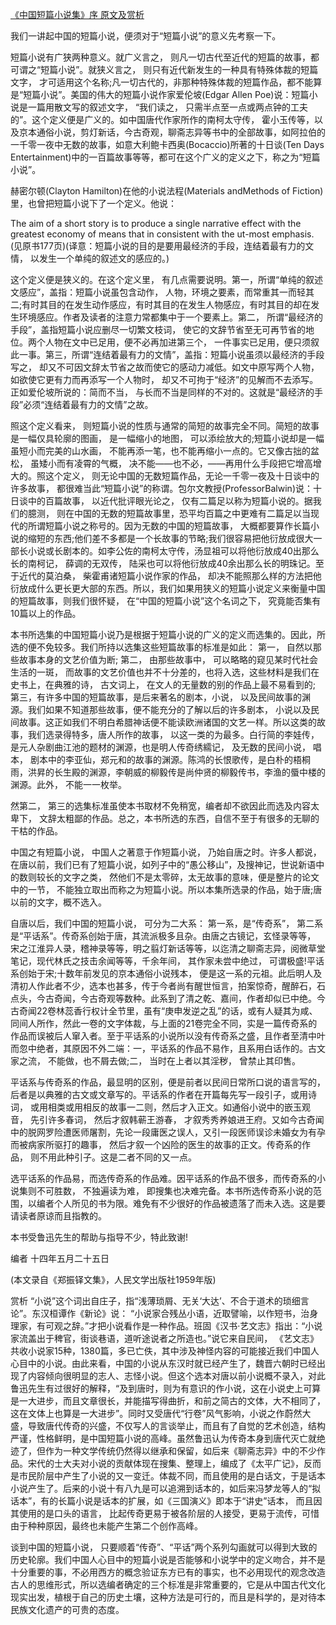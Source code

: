 [《中国短篇小说集》序 原文及赏析](https://www.vrrw.net/wx/14479.html)

我们一讲起中国的短篇小说，便须对于“短篇小说”的意义先考察一下。

短篇小说有广狭两种意义。就广义言之， 则凡一切古代至近代的短篇的故事，都可谓之“短篇小说”。就狭义言之， 则只有近代新发生的一种具有特殊体裁的短篇文字， 才可适用这个名称;凡一切古代的，非那种特殊体裁的短篇作品，都不能算是“短篇小说”。美国的伟大的短篇小说作家爱伦坡(Edgar Allen Poe)说：短篇小说是一篇用散文写的叙述文字， “我们读之， 只需半点至一点或两点钟的工夫的”。这个定义便是广义的。如中国唐代作家所作的南柯太守传， 霍小玉传等，以及京本通俗小说，剪灯新话，今古奇观，聊斋志异等书中的全部故事，如阿拉伯的一千零一夜中无数的故事，如意大利鲍卡西奥(Bocaccio)所著的十日谈(Ten Days Entertainment)中的一百篇故事等等，都可在这个广义的定义之下，称之为“短篇小说”。

赫密尔顿(Clayton Hamilton)在他的小说法程(Materials andMethods of Fiction)里，也曾把短篇小说下了一个定义。他说：

The aim of a short story is to produce a single narrative effect with the greatest economy of means that in consistent with the ut-most emphasis.(见原书177页)(译意：短篇小说的目的是要用最经济的手段，连结着最有力的文情， 以发生一个单纯的叙述文的感应的。)

这个定义便是狭义的。在这个定义里， 有几点需要说明。第一，所谓“单纯的叙述文感应”，盖指：短篇小说虽包含动作， 人物，环境之要素，而常重其一而轻其二;有时其目的在发生动作感应，有时其目的在发生人物感应，有时其目的却在发生环境感应。作者及读者的注意力常都集中于一个要素上。第二， 所谓“最经济的手段”，盖指短篇小说应删尽一切繁文枝词， 使它的文辞节省至无可再节省的地位。两个人物在文中已足用，便不必再加进第三个， 一件事实已足用，便只须叙此一事。第三，所谓“连结着最有力的文情”，盖指：短篇小说虽须以最经济的手段写之， 却又不可因文辞太节省之故而使它的感动力减低。如文中原写两个人物，如欲使它更有力而再添写一个人物时， 却又不可拘于“经济”的见解而不去添写。正如爱伦坡所说的：简而不当， 与长而不当是同样的不对的。这就是“最经济的手段”必须“连结着最有力的文情”之故。



照这个定义看来， 则短篇小说的性质与通常的简短的故事完全不同。简短的故事是一幅仅具轮廓的图画， 是一幅缩小的地图， 可以添绘放大的;短篇小说却是一幅虽短小而完美的山水画， 不能再添一笔，也不能再缩小一点的。它又像古拙的盆松， 虽矮小而有凌霄的气概， 决不能——也不必，——再用什么手段把它增高增大的。照这个定义， 则无论中国的无数短篇作品，无论一千零一夜及十日谈中的许多故事， 都很难当此“短篇小说”的称谓。包尔文教授(ProfessorBalwin)说：十日谈中的百篇故事， 以近代批评眼光论之， 仅有二篇足以称为短篇小说的。据我们的臆测， 则在中国的无数的短篇故事里，恐平均百篇之中更难有二篇足以当现代的所谓短篇小说之称号的。因为无数的中国的短篇故事， 大概都要算作长篇小说的缩短的东西;他们差不多都是一个长故事的节略;我们很容易把他衍放成很大一部长小说或长剧本的。如李公佐的南柯太守传，汤显祖可以将他衍放成40出那么长的南柯记， 薛调的无双传， 陆采也可以将他衍放成40余出那么长的明珠记。至于近代的莫泊桑， 柴霍甫诸短篇小说作家的作品， 却决不能照那么样的方法把他衍放成什么更长更大部的东西。所以，我们如果用狭义的短篇小说定义来衡量中国的短篇故事，则我们很怀疑， 在“中国的短篇小说”这个名词之下， 究竟能否集有10篇以上的作品。

本书所选集的中国短篇小说乃是根据于短篇小说的广义的定义而选集的。因此，所选的便不免较多。我们所持以选集这些短篇故事的标准是如此： 第一， 自然以那些故事本身的文艺价值为断; 第二， 由那些故事中， 可以略略的窥见某时代社会生活的一斑， 而故事的文艺价值也并不十分差的，也将入选，这些材料是我们在史书上，在典雅的诗， 古文词上， 在文人的无量数的别的作品上最不易看到的; 第三，有许多中国的短篇故事，是后来著名的剧本，小说， 以及民间故事的渊源。我们如果不知道那些故事，便不能充分的了解以后的许多剧本， 小说以及民间故事。这正如我们不明白希腊神话便不能读欧洲诸国的文艺一样。所以这类的故事，我们选录得特多，唐人所作的故事， 以这一类的为最多。白行简的李娃传，是元人杂剧曲江池的题材的渊源，也是明人传奇绣繻记， 及无数的民间小说， 唱本， 剧本中的李亚仙，郑元和的故事的渊源。陈鸿的长恨歌传，是白朴的梧桐雨，洪昇的长生殿的渊源，李朝威的柳毅传是尚仲贤的柳毅传书，李渔的蜃中楼的渊源。此外， 不能一一枚举。

然第二， 第三的选集标准虽使本书取材不免稍宽，编者却不欲因此而选及内容太卑下， 文辞太粗鄙的作品。总之，本书所选的东西，自信不至于有很多的无聊的干枯的作品。

中国之有短篇小说， 中国人之著意于作短篇小说， 乃始自唐之时。许多人都说，在唐以前，我们已有了短篇小说，如列子中的“愚公移山”，及搜神记，世说新语中的数则较长的文字之类， 然他们不是太零碎，太无故事的意味，便是整片的论文中的一节， 不能独立取出而称之为短篇小说。所以本集所选录的作品，始于唐;唐以前的文字，概不选入。

自唐以后，我们中国的短篇小说， 可分为二大系： 第一系，是“传奇系”， 第二系是“平话系”。传奇系创始于唐，其流派极多且杂。由唐之古镜记，玄怪录等等， 宋之江淮异人录，稽神录等等，明之翦灯新话等等，以迄清之聊斋志异，阅微草堂笔记，现代林氏之技击余闻等等，千余年间， 其作家未尝中绝过， 可谓极盛!平话系创始于宋;十数年前发见的京本通俗小说残本， 便是这一系的元祖。此后明人及清初人作此者不少，选本也甚多，传于今者尚有醒世恒言，拍案惊奇，醒醉石，石点头，今古奇闻，今古奇观等数种。此系到了清之乾、嘉间，作者却似已中绝。今古奇闻22卷林蕊香行权计全节里，虽有“庚申发逆之乱”的话，或有人疑其为咸、同间人所作，然此一卷的文字体裁，与上面的21卷完全不同，实是一篇传奇系的作品而误被后人窜入者。至于平话系的小说所以没有传奇系之盛，且作者至清中叶而忽中绝者，其原因不外二端：一，平话系的作品不易作，且系用白话作的。古文家之流， 不能做，也不屑去做;二， 当时在上者以其淫秽， 曾禁止其印售。

平话系与传奇系的作品，最显明的区别，便是前者以民间日常所口说的语言写的， 后者是以典雅的古文或文章写的。平话系的作者在开篇每先写一段引子，或用诗词， 或用相类或用相反的故事一二则，然后才入正文。如通俗小说中的嵌玉观音， 先引许多春词， 然后才叙韩蕲王游春， 才叙秀秀养娘进王府。又如今古奇闻中的脱网罗险遭医师屠割，先论一段庸医之误人，又引一段医师误诊未婚女为有孕而被病家所驱打的趣事， 然后才叙一个凶险的医生的故事的正文。传奇系的作品， 则不用此种引子。这是二者不同的又一点。

选平话系的作品易，而选传奇系的作品难。因平话系的作品不很多，而传奇系的小说集则不可胜数， 不独遍读为难， 即搜集也决难完备。本书所选传奇系小说的范围，以编者个人所见的书为限。难免有不少很好的作品被遗落了而未入选。这是要请读者原谅而且指教的。

本书受鲁迅先生的帮助与指导不少，特此致谢!

编者 十四年五月二十五日

(本文录自《郑振铎文集》，人民文学出版社1959年版)

赏析 “小说”这个词出自庄子，指“浅薄琐屑、无关‘大达’、不合于道术的琐细言论”。东汉桓谭作《新论》说： “小说家合残丛小语，近取譬喻，以作短书，治身理家，有可观之辞。”才把小说看作是一种作品。班固《汉书·艺文志》指出：“小说家流盖出于稗官，街谈巷语，道听途说者之所造也。”说它来自民间， 《艺文志》共收小说家15种，1380篇，多已亡佚，其中涉及神怪内容的可能接近我们中国人心目中的小说。由此来看，中国的小说从东汉时就已经产生了，魏晋六朝时已经出现了内容倾向很明显的志人、志怪小说。但这个选本对唐以前小说概不录入，对此鲁迅先生有过很好的解释，“及到唐时，则为有意识的作小说，这在小说史上可算是一大进步，而且文章很长，并能描写得曲折，和前之简古的文体，大不相同了，这在文体上也算是一大进步”。同时又受唐代“行卷”风气影响，小说之作蔚然大盛，导致唐代传奇的兴盛，不仅写人的言谈举止，而且有了自觉的艺术创造，结构严谨，性格鲜明，是中国短篇小说的高峰。虽然鲁迅认为传奇本身到唐代灭亡就绝迹了，但作为一种文学传统仍然得以继承和保留，如后来《聊斋志异》中的不少作品。宋代的士大夫对小说的贡献体现在搜集、整理上，编成了《太平广记》，反而是市民阶层中产生了小说的又一变迁。体裁不同，而且使用的是白话文，于是话本小说产生了。后来的小说十有八九是可以追溯到话本的，如后来冯梦龙等人的“拟话本”，有的长篇小说是话本的扩展，如《三国演义》即本于“讲史”话本， 而且因其使用的是口头的语言， 比起传奇更易于被各阶层的人接受，更易于流传，可惜由于种种原因，最终也未能产生第二个创作高峰。

谈到中国的短篇小说， 只要顺着“传奇”、“平话”两个系列勾画就可以得到大致的历史轮廓。我们中国人心目中的短篇小说是否能够和小说学中的定义吻合，并不是十分重要的事，不必用西方的概念验证东方已有的事实，也不必用现代的观念改造古人的思维形式，所以选编者确定的三个标准是非常重要的，它是从中国古代文化现实出发，植根于自己的历史土壤，这种方法是可行的，而且是科学的，是对待本民族文化遗产的可贵的态度。

